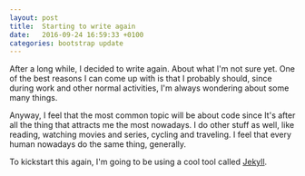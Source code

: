 ```yaml
---
layout: post
title:  Starting to write again
date:   2016-09-24 16:59:33 +0100
categories: bootstrap update
---
```

After a long while, I decided to write again. About what I'm not sure yet. One of the best reasons I can come up with is that I probably should, since during work and other normal activities, I'm always wondering about some many things.

Anyway, I feel that the most common topic will be about code since It's after all the thing that attracts me the most nowadays. I do other stuff as well, like reading, watching movies and series, cycling and traveling. I feel that every human nowadays do the same thing, generally.

To kickstart this again, I'm going to be using a cool tool called [Jekyll](https://jekyllrb.com).
